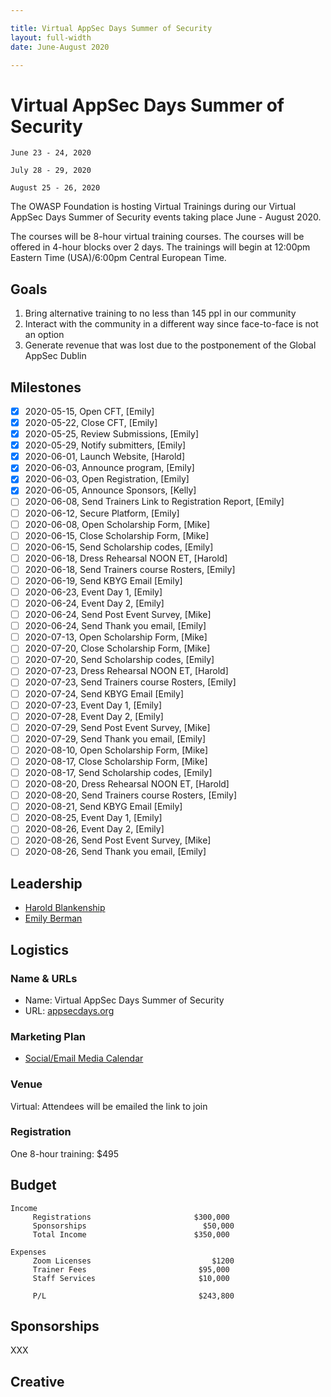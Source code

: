 ```yaml
---

title: Virtual AppSec Days Summer of Security
layout: full-width
date: June-August 2020

---
```


# Virtual AppSec Days Summer of Security
  
```
June 23 - 24, 2020

July 28 - 29, 2020

August 25 - 26, 2020

```

The OWASP Foundation is hosting Virtual Trainings during our Virtual AppSec Days Summer of Security events taking place June - August 2020.  

The courses will be 8-hour virtual training courses. The courses will be offered in 4-hour blocks over 2 days. The trainings will begin at 12:00pm Eastern Time (USA)/6:00pm Central European Time.

## Goals

1. Bring alternative training to no less than 145 ppl in our community
2. Interact with the community in a different way since face-to-face is not an option 
3. Generate revenue that was lost due to the postponement of the Global AppSec Dublin


## Milestones

- [x] 2020-05-15, Open CFT, [Emily]
- [x] 2020-05-22, Close CFT, [Emily]
- [x] 2020-05-25, Review Submissions, [Emily]
- [x] 2020-05-29, Notify submitters, [Emily]
- [X] 2020-06-01, Launch Website, [Harold]
- [x] 2020-06-03, Announce program, [Emily]
- [x] 2020-06-03, Open Registration, [Emily]
- [x] 2020-06-05, Announce Sponsors, [Kelly]
- [ ] 2020-06-08, Send Trainers Link to Registration Report, [Emily]
- [ ] 2020-06-12, Secure Platform, [Emily]
- [ ] 2020-06-08, Open Scholarship Form, [Mike]
- [ ] 2020-06-15, Close Scholarship Form, [Mike]
- [ ] 2020-06-15, Send Scholarship codes, [Emily]
- [ ] 2020-06-18, Dress Rehearsal NOON ET, [Harold]
- [ ] 2020-06-18, Send Trainers course Rosters, [Emily]
- [ ] 2020-06-19, Send KBYG Email [Emily]
- [ ] 2020-06-23, Event Day 1, [Emily]
- [ ] 2020-06-24, Event Day 2, [Emily]
- [ ] 2020-06-24, Send Post Event Survey, [Mike]
- [ ] 2020-06-24, Send Thank you email, [Emily]
- [ ] 2020-07-13, Open Scholarship Form, [Mike]
- [ ] 2020-07-20, Close Scholarship Form, [Mike]
- [ ] 2020-07-20, Send Scholarship codes, [Emily]
- [ ] 2020-07-23, Dress Rehearsal NOON ET, [Harold]
- [ ] 2020-07-23, Send Trainers course Rosters, [Emily]
- [ ] 2020-07-24, Send KBYG Email [Emily]
- [ ] 2020-07-23, Event Day 1, [Emily]
- [ ] 2020-07-28, Event Day 2, [Emily]
- [ ] 2020-07-29, Send Post Event Survey, [Mike]
- [ ] 2020-07-29, Send Thank you email, [Emily]
- [ ] 2020-08-10, Open Scholarship Form, [Mike]
- [ ] 2020-08-17, Close Scholarship Form, [Mike]
- [ ] 2020-08-17, Send Scholarship codes, [Emily]
- [ ] 2020-08-20, Dress Rehearsal NOON ET, [Harold]
- [ ] 2020-08-20, Send Trainers course Rosters, [Emily]
- [ ] 2020-08-21, Send KBYG Email [Emily]
- [ ] 2020-08-25, Event Day 1, [Emily]
- [ ] 2020-08-26, Event Day 2, [Emily]
- [ ] 2020-08-26, Send Post Event Survey, [Mike]
- [ ] 2020-08-26, Send Thank you email, [Emily]

## Leadership

* [Harold Blankenship](mailto:harold.blankenship@owasp.com?subject=An%20Interesting%20Email)
* [Emily Berman](mailto:emily.berman@owasp.com?subject=An%20Interesting%20Email)

## Logistics

### Name & URLs

* Name: Virtual AppSec Days Summer of Security
* URL: [appsecdays.org](https://appsecdays.org)

### Marketing Plan

* [Social/Email Media Calendar](https://docs.google.com/spreadsheets/d/1_3es_9PE_6MxSAVERRieDC80zjqqRbFrTaGfEbxIzQE/edit?ts=5e9759d0#gid=0)

### Venue

Virtual: Attendees will be emailed the link to join

### Registration 

One 8-hour training: $495 

## Budget 

```
Income                                            
     Registrations                       $300,000
     Sponsorships                          $50,000
     Total Income                        $350,000
                                                  
Expenses                                                                           
     Zoom Licenses                           $1200
     Trainer Fees                         $95,000
     Staff Services                       $10,000
                                                  
     P/L                                  $243,800
```

## Sponsorships

XXX

## Creative

